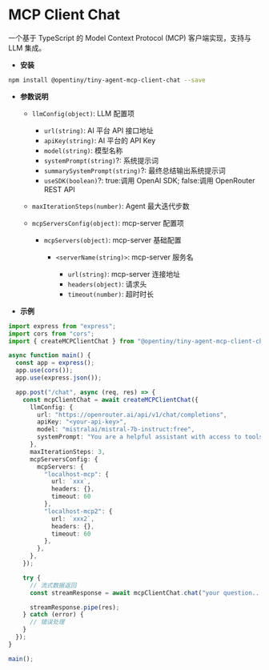 # MCP Client Chat

一个基于 TypeScript 的 Model Context Protocol (MCP) 客户端实现，支持与 LLM 集成。

- **安装**

```bash
npm install @opentiny/tiny-agent-mcp-client-chat --save
```

- **参数说明**

  - `llmConfig(object)`: LLM 配置项
  
    - `url(string)`: AI 平台 API 接口地址
    - `apiKey(string)`: AI 平台的 API Key
    - `model(string)`: 模型名称
    - `systemPrompt(string)`?: 系统提示词
    - `summarySystemPrompt(string)`?: 最终总结输出系统提示词
    - `useSDK(boolean)`?: true:调用 OpenAI SDK; false:调用 OpenRouter REST API

  - `maxIterationSteps(number)`: Agent 最大迭代步数

  - `mcpServersConfig(object)`: mcp-server 配置项

    - `mcpServers(object)`: mcp-server 基础配置

      - `<serverName(string)>`: mcp-server 服务名

        - `url(string)`: mcp-server 连接地址
        - `headers(object)`: 请求头
        - `timeout(number)`: 超时时长

- **示例**

```typescript
import express from "express";
import cors from "cors";
import { createMCPClientChat } from "@opentiny/tiny-agent-mcp-client-chat";

async function main() {
  const app = express();
  app.use(cors());
  app.use(express.json());

  app.post("/chat", async (req, res) => {
    const mcpClientChat = await createMCPClientChat({
      llmConfig: {
        url: "https://openrouter.ai/api/v1/chat/completions",
        apiKey: "<your-api-key>",
        model: "mistralai/mistral-7b-instruct:free",
        systemPrompt: "You are a helpful assistant with access to tools.",
      },
      maxIterationSteps: 3,
      mcpServersConfig: {
        mcpServers: {
          "localhost-mcp": {
            url: `xxx`,
            headers: {},
            timeout: 60
          },
          "localhost-mcp2": {
            url: `xxx2`,
            headers: {},
            timeout: 60
          },
        },
      },
    });

    try {
      // 流式数据返回
      const streamResponse = await mcpClientChat.chat("your question...");

      streamResponse.pipe(res);
    } catch (error) {
      // 错误处理
    }
  });
}

main();
```
